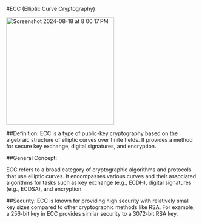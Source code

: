 #ECC (Elliptic Curve Cryptography)

<img width="284" alt="Screenshot 2024-08-18 at 8 00 17 PM" src="https://github.com/user-attachments/assets/ccff510b-7827-4f9c-b34b-f530b8373bf8">

##Definition:
ECC is a type of public-key cryptography based on the algebraic structure of elliptic curves over finite fields. It provides a method for secure key exchange, digital signatures, and encryption.

##General Concept:

ECC refers to a broad category of cryptographic algorithms and protocols that use elliptic curves. It encompasses various curves and their associated algorithms for tasks such as key exchange (e.g., ECDH), digital signatures (e.g., ECDSA), and encryption.

##Security:
ECC is known for providing high security with relatively small key sizes compared to other cryptographic methods like RSA. For example, a 256-bit key in ECC provides similar security to a 3072-bit RSA key.
